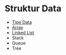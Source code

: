 # Struktur Data
- <a href="https://github.com/ichsnn/struktur_data/tree/main/01_TipeData">Tipe Data</a>
- <a href="https://github.com/ichsnn/struktur_data/tree/main/02_Array">Array</a>
- <a href="https://github.com/ichsnn/struktur_data/tree/main/03_Linked%20List">Linked List</a>
- Stack
- Queue
- Tree
